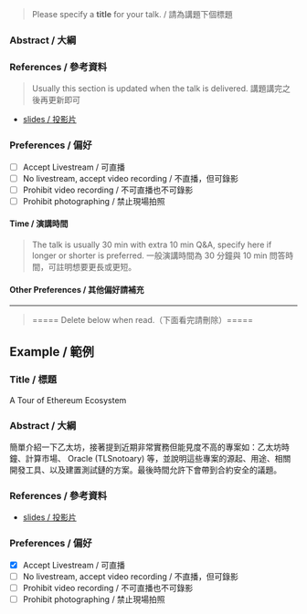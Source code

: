 > Please specify a **title** for your talk. / 請為講題下個標題

### Abstract / 大綱

### References / 參考資料

> Usually this section is updated when the talk is delivered. 講題講完之後再更新即可

- [slides / 投影片]()

### Preferences / 偏好

- [ ] Accept Livestream / 可直播
- [ ] No livestream, accept video recording / 不直播，但可錄影
- [ ] Prohibit video recording / 不可直播也不可錄影
- [ ] Prohibit photographing / 禁止現場拍照

#### Time / 演講時間

> The talk is usually 30 min with extra 10 min Q&A, specify here if longer or shorter is preferred. 一般演講時間為 30 分鐘與 10 min 問答時間，可註明想要更長或更短。


#### Other Preferences / 其他偏好請補充

------

> ===== Delete below when read.（下面看完請刪除）=====

## Example / 範例

### Title / 標題

A Tour of Ethereum Ecosystem

### Abstract / 大綱

簡單介紹一下乙太坊，接著提到近期非常實務但能見度不高的專案如：乙太坊時鐘、計算市場、 Oracle (TLSnotoary) 等，並說明這些專案的源起、用途、相關開發工具、以及建置測試鏈的方案。最後時間允許下會帶到合約安全的議題。 

### References / 參考資料

- [slides / 投影片](https://speakerdeck.com/changwu/a-tour-of-ethereum-ecosystem)

### Preferences / 偏好

- [x] Accept Livestream / 可直播
- [ ] No livestream, accept video recording / 不直播，但可錄影
- [ ] Prohibit video recording / 不可直播也不可錄影
- [ ] Prohibit photographing / 禁止現場拍照

